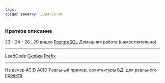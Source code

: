 ```yaml
---
tags: 
создал заметку: 2024-08-30
---
```

### Краткое описание

23 - 24 - 26...29 видео
[PostgreSQL](https://disk.yandex.ru/d/BxChC6hJbZn5bQ/JAVA%20LEARN/_DMDEV/%5BUdemy%5D%20dmdev%20-%2003%20SQL%20(2022)/02%20-%20Средний%20уровень)
Домашняя работа (самостоятельно)

---

LeedCode
[Скобки](https://leetcode.com/problems/valid-parentheses/description/)
[Prefix](https://leetcode.com/problems/longest-common-prefix/description/)

---
На вечер
[ACID](https://www.youtube.com/watch?v=gxCIZCDnBlY&list=PLURucSbFlTbS9o88IvLB14YLuebq0jrvr)
[ACID](https://www.youtube.com/watch?v=gOB3hpAVIIQ)
[Реальный пример, архитектуры БД, для реального проекта](https://www.youtube.com/watch?v=Le068hyK0ec)

